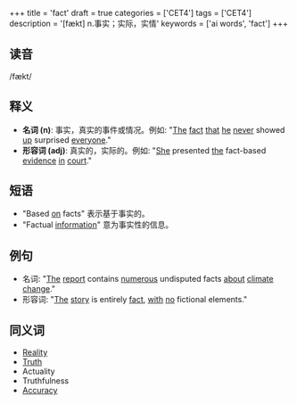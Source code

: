 +++
title = 'fact'
draft = true
categories = ['CET4']
tags = ['CET4']
description = '[fækt] n.事实；实际，实情'
keywords = ['ai words', 'fact']
+++

## 读音
/fækt/

## 释义
- **名词 (n)**: 事实，真实的事件或情况。例如: "[The](/zh/post/the/) [fact](/zh/post/fact/) [that](/zh/post/that/) [he](/zh/post/he/) [never](/zh/post/never/) showed [up](/zh/post/up/) surprised [everyone](/zh/post/everyone/)."
- **形容词 (adj)**: 真实的，实际的。例如: "[She](/zh/post/she/) presented [the](/zh/post/the/) fact-based [evidence](/zh/post/evidence/) [in](/zh/post/in/) [court](/zh/post/court/)."

## 短语
- "Based [on](/zh/post/on/) facts" 表示基于事实的。
- "Factual [information](/zh/post/information/)" 意为事实性的信息。

## 例句
- 名词: "[The](/zh/post/the/) [report](/zh/post/report/) contains [numerous](/zh/post/numerous/) undisputed facts [about](/zh/post/about/) [climate](/zh/post/climate/) [change](/zh/post/change/)."
- 形容词: "[The](/zh/post/the/) [story](/zh/post/story/) is entirely [fact](/zh/post/fact/), [with](/zh/post/with/) [no](/zh/post/no/) fictional elements."

## 同义词
- [Reality](/zh/post/reality/)
- [Truth](/zh/post/truth/)
- Actuality
- Truthfulness
- [Accuracy](/zh/post/accuracy/)

